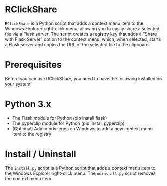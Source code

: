 # RClickShare
`RClickShare` is a Python script that adds a context menu item to the Windows Explorer right-click menu, allowing you to easily share a selected file via a Flask server. The script creates a registry key that adds a "Share with Flask Server" option to the context menu, which, when selected, starts a Flask server and copies the URL of the selected file to the clipboard.

# Prerequisites
Before you can use RClickShare, you need to have the following installed on your system:

# Python 3.x
- The Flask module for Python (pip install flask)
- The pyperclip module for Python (pip install pyperclip)
- (Optional) Admin privileges on Windows to add a new context menu item to the registry

# Install / Uninstall
The `install.py` script is a Python script that adds a context menu item to the Windows Explorer right-click menu.
The `uninstall.py` script removes the context menu item.
